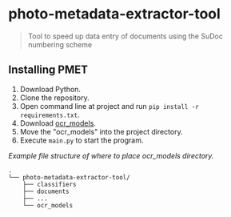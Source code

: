 # photo-metadata-extractor-tool
> Tool to speed up data entry of documents using the SuDoc numbering scheme

## Installing PMET

1. Download Python.
2. Clone the repository.
3. Open command line at project and run `pip install -r requirements.txt`.
4. Download [ocr_models](https://drive.google.com/drive/folders/1aVnQa8RhbWujhjkp-LcivGucdrFSTn4b?usp=sharing).
5. Move the "ocr_models" into the project directory.
6. Execute `main.py` to start the program.

*Example file structure of where to place ocr_models directory.*

```
.
└── photo-metadata-extractor-tool/
    ├── classifiers
    ├── documents
    ├── ...
    └── ocr_models
```


